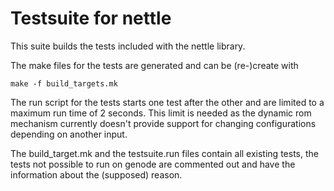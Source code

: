 # Testsuite for nettle

This suite builds the tests included with the nettle library.

The make files for the tests are generated and can be (re-)create with

    make -f build_targets.mk

The run script for the tests starts one test after the other and are limited to a maximum run time of 2 seconds. This limit is needed as the dynamic rom mechanism currently doesn't provide support for changing configurations depending on another input.

The build_target.mk and the testsuite.run files contain all existing tests, the tests not possible to run on genode are commented out and have the information about the (supposed) reason.
